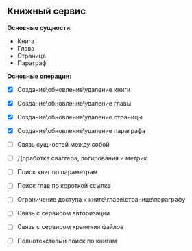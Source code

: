 ## Книжный сервис

**Основные сущности:**
- Книга
- Глава
- Страница
- Параграф

**Основные операции:**
- [x] Создание\обновление\удаление книги
- [x] Создание\обновление\удаление главы
- [x] Создание\обновление\удаление страницы
- [x] Создание\обновление\удаление параграфа
- [ ] Связь сущностей между собой
- [ ] Доработка сваггера, логирования и метрик
- [ ] Поиск книг по параметрам
- [ ] Поиск глав по короткой ссылке
- [ ] Ограничение доступа к книге\главе\странице\параграфу
- [ ] Связь с сервисом авторизации
- [ ] Связь с сервисом хранения файлов
- [ ] Полнотекстовый поиск по книгам

